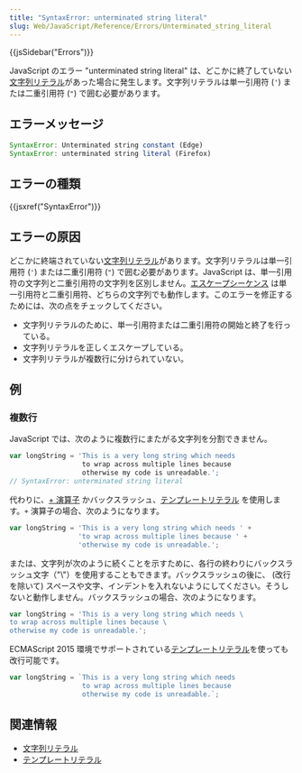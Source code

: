 ```yaml
---
title: "SyntaxError: unterminated string literal"
slug: Web/JavaScript/Reference/Errors/Unterminated_string_literal
---
```


{{jsSidebar("Errors")}}

JavaScript のエラー "unterminated string literal" は、どこかに終了していない[文字列リテラル](/ja/docs/Web/JavaScript/Guide/Grammar_and_types#string_literals)があった場合に発生します。文字列リテラルは単一引用符 (`'`) または二重引用符 (`"`) で囲む必要があります。

## エラーメッセージ

```js
SyntaxError: Unterminated string constant (Edge)
SyntaxError: unterminated string literal (Firefox)
```

## エラーの種類

{{jsxref("SyntaxError")}}

## エラーの原因

どこかに終端されていない[文字列リテラル](/ja/docs/Web/JavaScript/Guide/Grammar_and_types#string_literals)があります。文字列リテラルは単一引用符 (`'`) または二重引用符 (`"`) で囲む必要があります。JavaScript は、単一引用符の文字列と二重引用符の文字列を区別しません。[エスケープシーケンス](/ja/docs/Web/JavaScript/Reference/Global_Objects/String#escape_notation) は単一引用符と二重引用符、どちらの文字列でも動作します。このエラーを修正するためには、次の点をチェックしてください。

- 文字列リテラルのために、単一引用符または二重引用符の開始と終了を行っている。
- 文字列リテラルを正しくエスケープしている。
- 文字列リテラルが複数行に分けられていない。

## 例

### 複数行

JavaScript では、次のように複数行にまたがる文字列を分割できません。

```js example-bad
var longString = 'This is a very long string which needs
                  to wrap across multiple lines because
                  otherwise my code is unreadable.';
// SyntaxError: unterminated string literal
```

代わりに、[+ 演算子](/ja/docs/Web/JavaScript/Reference/Operators/Addition) かバックスラッシュ、[テンプレートリテラル](/ja/docs/Web/JavaScript/Reference/Template_literals) を使用します。`+` 演算子の場合、次のようになります。

```js example-good
var longString = 'This is a very long string which needs ' +
                 'to wrap across multiple lines because ' +
                 'otherwise my code is unreadable.';
```

または、文字列が次のように続くことを示すために、各行の終わりにバックスラッシュ文字（"\\"）を使用することもできます。バックスラッシュの後に、 (改行を除いて) スペースや文字、インデントを入れないようにしてください。そうしないと動作しません。バックスラッシュの場合、次のようになります。

```js example-good
var longString = 'This is a very long string which needs \
to wrap across multiple lines because \
otherwise my code is unreadable.';
```

ECMAScript 2015 環境でサポートされている[テンプレートリテラル](/ja/docs/Web/JavaScript/Reference/Template_literals)を使っても改行可能です。

```js example-good
var longString = `This is a very long string which needs
                  to wrap across multiple lines because
                  otherwise my code is unreadable.`;
```

## 関連情報

- [文字列リテラル](/ja/docs/Web/JavaScript/Guide/Grammar_and_types#string_literals)
- [テンプレートリテラル](/ja/docs/Web/JavaScript/Reference/Template_literals)
